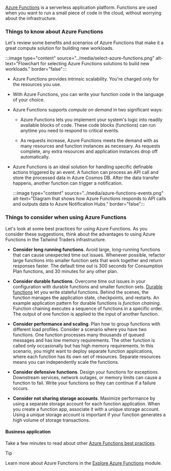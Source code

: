 [Azure Functions](/azure/azure-functions/functions-overview) is a serverless application platform. Functions are used when you want to run a small piece of code in the cloud, without worrying about the infrastructure.

### Things to know about Azure Functions

Let's review some benefits and scenarios of Azure Functions that make it a great compute solution for building new workloads.

:::image type="content" source="../media/select-azure-functions.png" alt-text="Flowchart for selecting Azure Functions solutions to build new workloads." border="false":::

- Azure Functions provides intrinsic scalability. You're charged only for the resources you use.

- With Azure Functions, you can write your function code in the language of your choice.

- Azure Functions supports _compute on demand_ in two significant ways:

   - Azure Functions lets you implement your system's logic into readily available blocks of code. These code blocks (functions) can run anytime you need to respond to critical events.

   - As requests increase, Azure Functions meets the demand with as many resources and function instances as necessary. As requests complete, any extra resources and application instances drop off automatically.

- Azure Functions is an ideal solution for handling specific definable actions triggered by an event. A function can process an API call and store the processed data in Azure Cosmos DB. After the data transfer happens, another function can trigger a notification. 

   :::image type="content" source="../media/azure-functions-events.png" alt-text="Diagram that shows how Azure Functions responds to API calls and outputs data to Azure Notification Hubs." border="false":::

### Things to consider when using Azure Functions

Let's look at some best practices for using Azure Functions. As you consider these suggestions, think about the advantages to using Azure Functions in the Tailwind Traders infrastructure.

- **Consider long running functions**. Avoid large, long-running functions that can cause unexpected time out issues. Whenever possible, refactor large functions into smaller function sets that work together and return responses faster. The default time out is 300 seconds for Consumption Plan functions, and 30 minutes for any other plan.

- **Consider durable functions**. Overcome time out issues in your configuration with durable functions and smaller function sets. [Durable functions](/azure/azure-functions/durable/durable-functions-overview?tabs=csharp) let you write stateful functions. Behind the scenes, the function manages the application state, checkpoints, and restarts. An example application pattern for durable functions is _function chaining_. Function chaining executes a sequence of functions in a specific order. The output of one function is applied to the input of another function. 

- **Consider performance and scaling**. Plan how to group functions with different load profiles. Consider a scenario where you have two functions. One function processes many thousands of queued messages and has low memory requirements. The other function is called only occasionally but has high memory requirements. In this scenario, you might want to deploy separate function applications, where each function has its own set of resources. Separate resources means you can independently scale the functions.

- **Consider defensive functions**. Design your functions for exceptions. Downstream services, network outages, or memory limits can cause a function to fail. Write your functions so they can continue if a failure occurs. 

- **Consider not sharing storage accounts**. Maximize performance by using a separate storage account for each function application. When you create a function app, associate it with a unique storage account. Using a unique storage account is important if your function generates a high volume of storage transactions.

#### Business application

Take a few minutes to read about other [Azure Functions best practices](/azure/azure-functions/functions-best-practices).

> [!TIP]
> Learn more about Azure Functions in the [Explore Azure Functions](/training/modules/explore-azure-functions/) module.